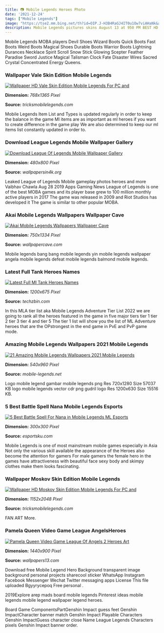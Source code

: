 ```yaml
---
title: 📷 Mobile Legends Heroes Photo
date: '2021-12-24'
tags: ["Mobile Legends"]
image: "https://tse2.mm.bing.net/th?id=OIP.J-H3B4RaGJ4IT0u1Ow7viAHaNk&amp;pid=15.1"
description: Mobile Legends pictures skins August 13 at 950 PM BEST HD WALLPAPERS FIGHTERS NEXT MAGE Mobile Legends pictures skins 26 11 13 Shares Like Comment Share.
---
```




Mobile Legends MOBA players Devil Shoes Wizard Boots Quick Boots Fast Boots Weird Boots Magical Shoes Durable Boots Warrior Boots Lightning Durances Necklace Spirit Scroll Snow Stick Glowing Scepter Feather Paradise Sword Justice Magical Talisman Clock Fate Disaster Wires Sacred Crystal Concentrated Energy Queens.



### Wallpaper Vale Skin Edition Mobile Legends 

[![Wallpaper HD Vale Skin Edition Mobile Legends For PC and ](https://tricksmobilelegends.com/wp-content/uploads/2021/03/vale-kannagi-mobile-768x1365.jpg)](https://tricksmobilelegends.com/wp-content/uploads/2021/03/vale-kannagi-mobile-768x1365.jpg)


**Dimension:** _768x1365 Pixel_ 

**Source:** _tricksmobilelegends.com_ 


Mobile Legends Item List and Types is updated regularly in order to keep the balance in the game Ml items are as important as ml heroes if you want to create difference in the game play We are also determined to keep our ml items list constantly updated in order to.


### Download League Legends Mobile Wallpaper Gallery

[![Download League Of Legends Mobile Wallpaper Gallery](http://www.wallpapersin4k.org/wp-content/uploads/2017/04/League-Of-Legends-Mobile-Wallpaper-23.jpg)](http://www.wallpapersin4k.org/wp-content/uploads/2017/04/League-Of-Legends-Mobile-Wallpaper-23.jpg)


**Dimension:** _480x800 Pixel_ 

**Source:** _wallpapersin4k.org_ 


Leaked League of Legends Mobile gameplay photos heroes and more Vaibhav Chawla Aug 28 2019 Apps Gaming News League of Legends is one of the best MOBA games and its player base grew to 100 million monthly active players in 2017 The game was released in 2009 and Riot Studios has developed it The game is similar to other popular MOBA.


### Akai Mobile Legends Wallpapers Wallpaper Cave

[![Akai Mobile Legends Wallpapers  Wallpaper Cave](https://wallpapercave.com/wp/wp4520959.jpg)](https://wallpapercave.com/wp/wp4520959.jpg)


**Dimension:** _750x1334 Pixel_ 

**Source:** _wallpapercave.com_ 


Mobile legends bang bang mobile legends yin mobile legends wallpaper angela mobile legends defeat mobile legends balmond mobile legends.


### Latest Full Tank Heroes Names

[![Latest Full Ml Tank Heroes Names](https://techzbin.com/wp-content/uploads/2021/01/nama-hero-ml-tank-min.jpg)](https://techzbin.com/wp-content/uploads/2021/01/nama-hero-ml-tank-min.jpg)


**Dimension:** _1200x675 Pixel_ 

**Source:** _techzbin.com_ 


In this MLA tier list aka Mobile Legends Adventure Tier List 2022 we are going to rank all the heroes featured in the game in five major tiers tier 1 tier 2 tier 3 tier 4 and tier 5 The tier 1 list will show you the list of ML Adventure heroes that are the OPstrongest in the end game in PvE and PvP game mode.


### Amazing Mobile Legends Wallpapers 2021 Mobile Legends

[![21 Amazing Mobile Legends Wallpapers 2021  Mobile Legends](https://mobile-legends.net/wp-content/uploads/2017/01/Mobile-Legends-Wallpapers-21.jpg)](https://mobile-legends.net/wp-content/uploads/2017/01/Mobile-Legends-Wallpapers-21.jpg)


**Dimension:** _540x960 Pixel_ 

**Source:** _mobile-legends.net_ 


Logo mobile legend gambar mobile legends png Res 720x1280 Size 57037 KB logo mobile legends vector cdr png gudril logo Res 1200x630 Size 15516 KB.


### 5 Best Battle Spell Nana Mobile Legends Esports

[![5 Best Battle Spell For Nana in Mobile Legends ML  Esports](https://en.esportsku.com/wp-content/uploads/2020/11/Untitled-308.jpg)](https://en.esportsku.com/wp-content/uploads/2020/11/Untitled-308.jpg)


**Dimension:** _300x300 Pixel_ 

**Source:** _esportsku.com_ 


Mobile Legends is one of most mainstream mobile games especially in Asia Not only the various skill available the appearance of the Heroes also become the attention for gamers For male gamers the female hero in the games have attractiveness with beautiful face sexy body and skimpy clothes make them looks fascinating.


### Wallpaper Moskov Skin Edition Mobile Legends 

[![Wallpaper HD Moskov Skin Edition Mobile Legends For PC and ](https://tricksmobilelegends.com/wp-content/uploads/2021/01/moskov-decapitator-2-1152x2048.jpg)](https://tricksmobilelegends.com/wp-content/uploads/2021/01/moskov-decapitator-2-1152x2048.jpg)


**Dimension:** _1152x2048 Pixel_ 

**Source:** _tricksmobilelegends.com_ 


FAN ART More.


### Pamela Queen Video Game League AngelsHeroes 

[![Pamela Queen Video Game League Of Angels 2 Heroes Art ](https://www.wallpapers13.com/wp-content/uploads/2017/04/Pamela-Queen-Video-Game-League-of-Legends-2-heroes-Art-Wallpaper-HD-for-Mobile-Phones-Tablet-1920x1200-1440x900.jpg)](https://www.wallpapers13.com/wp-content/uploads/2017/04/Pamela-Queen-Video-Game-League-of-Legends-2-heroes-Art-Wallpaper-HD-for-Mobile-Phones-Tablet-1920x1200-1440x900.jpg)


**Dimension:** _1440x900 Pixel_ 

**Source:** _wallpapers13.com_ 



Download free Mobile Legend Hero Background transparent image background personal projects sharecool sticker WhatsApp Instagram Facebook Messenger Wechat Twitter messaging apps License This file uploaded Bgyyrycepoq Free personal .


 2019Explore arep mads board mobile legends Pinterest ideas mobile legends mobile legend wallpaper legend heroes.


Board Game ComponentsPartGenshin Impact guess feet Genshin ImpactCharacter banner match Genshin Impact Playable Characters Genshin ImpactGuess character close Name League Legends Characters pixels Genshin Impact banner order.




